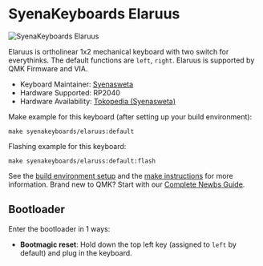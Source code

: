# SyenaKeyboards Elaruus

![SyenaKeyboards Elaruus](https://i.imgur.com/6qU13gi.jpeg)

Elaruus is ortholinear 1x2 mechanical keyboard with two switch for everythinks. The default functions are `left`, `right`. Elaruus is supported by QMK Firmware and VIA.

* Keyboard Maintainer: [Syenasweta](https://github.com/syenasweta)
* Hardware Supported: RP2040
* Hardware Availability: [Tokopedia (Syenasweta)](https://tokopedia.link/Ak0c4uqpbKb)

Make example for this keyboard (after setting up your build environment):

    make syenakeyboards/elaruus:default

Flashing example for this keyboard:

    make syenakeyboards/elaruss:default:flash

See the [build environment setup](https://docs.qmk.fm/#/getting_started_build_tools) and the [make instructions](https://docs.qmk.fm/#/getting_started_make_guide) for more information. Brand new to QMK? Start with our [Complete Newbs Guide](https://docs.qmk.fm/#/newbs).

## Bootloader

Enter the bootloader in 1 ways:

* **Bootmagic reset**: Hold down the top left key (assigned to `left` by default) and plug in the keyboard.
